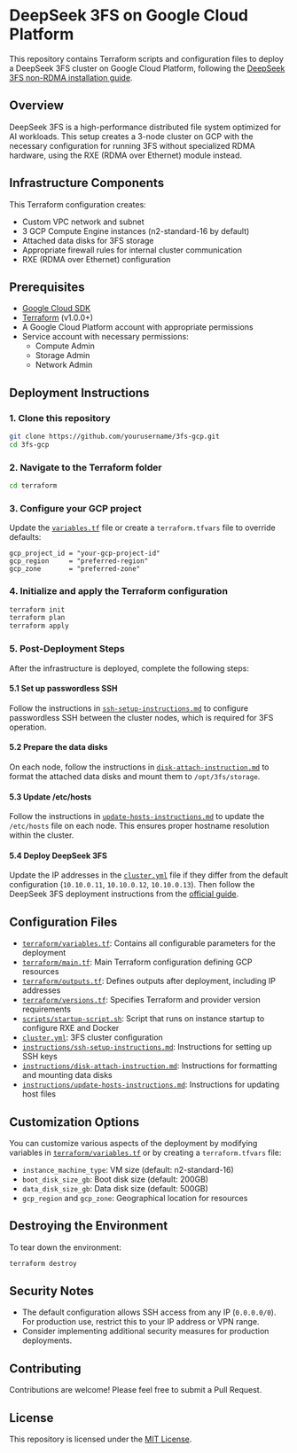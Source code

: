 # DeepSeek 3FS on Google Cloud Platform

This repository contains Terraform scripts and configuration files to deploy a DeepSeek 3FS cluster on Google Cloud Platform, following the [DeepSeek 3FS non-RDMA installation guide](https://blog.open3fs.com/2025/04/01/deepseek-3fs-non-rdma-install-faster-ecosystem-app-dev-testing.html).

## Overview

DeepSeek 3FS is a high-performance distributed file system optimized for AI workloads. This setup creates a 3-node cluster on GCP with the necessary configuration for running 3FS without specialized RDMA hardware, using the RXE (RDMA over Ethernet) module instead.

## Infrastructure Components

This Terraform configuration creates:

- Custom VPC network and subnet
- 3 GCP Compute Engine instances (n2-standard-16 by default)
- Attached data disks for 3FS storage
- Appropriate firewall rules for internal cluster communication
- RXE (RDMA over Ethernet) configuration

## Prerequisites

- [Google Cloud SDK](https://cloud.google.com/sdk/docs/install)
- [Terraform](https://developer.hashicorp.com/terraform/install) (v1.0.0+)
- A Google Cloud Platform account with appropriate permissions
- Service account with necessary permissions:
  - Compute Admin
  - Storage Admin
  - Network Admin

## Deployment Instructions

### 1. Clone this repository

```bash
git clone https://github.com/yourusername/3fs-gcp.git
cd 3fs-gcp
```

### 2. Navigate to the Terraform folder

```bash
cd terraform
```

### 3. Configure your GCP project

Update the [`variables.tf`](terraform/variables.tf) file or create a `terraform.tfvars` file to override defaults:

```hcl
gcp_project_id = "your-gcp-project-id"
gcp_region     = "preferred-region"
gcp_zone       = "preferred-zone"
```

### 4. Initialize and apply the Terraform configuration

```bash
terraform init
terraform plan
terraform apply
```

### 5. Post-Deployment Steps

After the infrastructure is deployed, complete the following steps:

#### 5.1 Set up passwordless SSH

Follow the instructions in [`ssh-setup-instructions.md`](instructions/ssh-setup-instructions.md) to configure passwordless SSH between the cluster nodes, which is required for 3FS operation.

#### 5.2 Prepare the data disks

On each node, follow the instructions in [`disk-attach-instruction.md`](instructions/disk-attach-instruction.md) to format the attached data disks and mount them to `/opt/3fs/storage`.

#### 5.3 Update /etc/hosts

Follow the instructions in [`update-hosts-instructions.md`](instructions/update-hosts-instructions.md) to update the `/etc/hosts` file on each node. This ensures proper hostname resolution within the cluster.

#### 5.4 Deploy DeepSeek 3FS

Update the IP addresses in the [`cluster.yml`](cluster.yml) file if they differ from the default configuration (`10.10.0.11`, `10.10.0.12`, `10.10.0.13`). Then follow the DeepSeek 3FS deployment instructions from the [official guide](https://blog.open3fs.com/2025/04/01/deepseek-3fs-non-rdma-install-faster-ecosystem-app-dev-testing.html).

## Configuration Files

- [`terraform/variables.tf`](terraform/variables.tf): Contains all configurable parameters for the deployment
- [`terraform/main.tf`](terraform/main.tf): Main Terraform configuration defining GCP resources
- [`terraform/outputs.tf`](terraform/outputs.tf): Defines outputs after deployment, including IP addresses
- [`terraform/versions.tf`](terraform/versions.tf): Specifies Terraform and provider version requirements
- [`scripts/startup-script.sh`](scripts/startup-script.sh): Script that runs on instance startup to configure RXE and Docker
- [`cluster.yml`](cluster.yml): 3FS cluster configuration
- [`instructions/ssh-setup-instructions.md`](instructions/ssh-setup-instructions.md): Instructions for setting up SSH keys
- [`instructions/disk-attach-instruction.md`](instructions/disk-attach-instruction.md): Instructions for formatting and mounting data disks
- [`instructions/update-hosts-instructions.md`](instructions/update-hosts-instructions.md): Instructions for updating host files

## Customization Options

You can customize various aspects of the deployment by modifying variables in [`terraform/variables.tf`](terraform/variables.tf) or by creating a `terraform.tfvars` file:

- `instance_machine_type`: VM size (default: n2-standard-16)
- `boot_disk_size_gb`: Boot disk size (default: 200GB)
- `data_disk_size_gb`: Data disk size (default: 500GB)
- `gcp_region` and `gcp_zone`: Geographical location for resources

## Destroying the Environment

To tear down the environment:

```bash
terraform destroy
```

## Security Notes

- The default configuration allows SSH access from any IP (`0.0.0.0/0`). For production use, restrict this to your IP address or VPN range.
- Consider implementing additional security measures for production deployments.

## Contributing

Contributions are welcome! Please feel free to submit a Pull Request.

## License

This repository is licensed under the [MIT License](LICENSE).